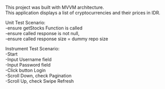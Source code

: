 This project was built with MVVM architecture.
<br/>This application displays a list of cryptocurrencies and their prices in IDR.

Unit Test Scenario:
<br/>-ensure getStocks Function is called
<br/>-ensure called response is not null,
<br/>-ensure called response size = dummy repo size

Instrument Test Scenario:
<br/>-Start
<br/>-Input Username field
<br/>-Input Password field
<br/>-Click button Login
<br/>-Scroll Down, check Pagination
<br/>-Scroll Up, check Swipe Refresh
